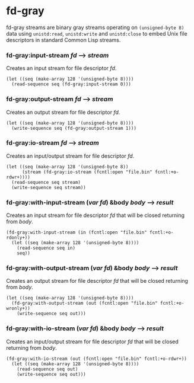 # fd-gray

fd-gray streams are binary gray streams operating on
`(unsigned-byte 8)` data using `unistd:read`, `unistd:write` and
`unistd:close` to embed Unix file descriptors in standard Common Lisp
streams.

### fd-gray:input-stream *fd* --> *stream*

Creates an input stream for file descriptor *fd*.

```Lisp
(let ((seq (make-array 128 '(unsigned-byte 8))))
  (read-sequence seq (fd-gray:input-stream 0)))
```

### fd-gray:output-stream *fd* --> *stream*

Creates an output stream for file descriptor *fd*.

```Lisp
(let ((seq (make-array 128 '(unsigned-byte 8))))
  (write-sequence seq (fd-gray:output-stream 1)))
```

###  fd-gray:io-stream *fd* --> *stream*

Creates an input/output stream for file descriptor *fd*.

```Lisp
(let ((seq (make-array 128 '(unsigned-byte 8))
      (stream (fd-gray:io-stream (fcntl:open "file.bin" fcntl:+o-rdwr+))))
  (read-sequence seq stream)
  (write-sequence seq stream))
```

### fd-gray:with-input-stream (*var* *fd*) &body *body* --> *result*

Creates an input stream for file descriptor *fd* that will be closed
returning from *body*.

```Lisp
(fd-gray:with-input-stream (in (fcntl:open "file.bin" fcntl:+o-rdonly+))
  (let ((seq (make-array 128 '(unsigned-byte 8))))
    (read-sequence seq in)
    seq))
```

### fd-gray:with-output-stream (*var* *fd*) &body *body* --> *result*

Creates an output stream for file descriptor *fd* that will be closed
returning from *body*.

```Lisp
(let ((seq (make-array 128 '(unsigned-byte 8))))
  (fd-gray:with-output-stream (out (fcntl:open "file.bin" fcntl:+o-wronly+))
    (write-sequence seq out)))
```

### fd-gray:with-io-stream (*var* *fd*) &body *body* --> *result*

Creates an input/output stream for file descriptor *fd* that will be
closed returning from *body*.

```Lisp
(fd-gray:with-io-stream (out (fcntl:open "file.bin" fcntl:+o-rdwr+))
  (let ((seq (make-array 128 '(unsigned-byte 8))))
    (read-sequence seq out)
    (write-sequence seq out)))
```
